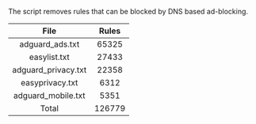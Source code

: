 The script removes rules that can be blocked by DNS based ad-blocking.


| File | Rules |
|:----:|:-----:|
| adguard_ads.txt | 65325 |
| easylist.txt | 27433 |
| adguard_privacy.txt | 22358 |
| easyprivacy.txt | 6312 |
| adguard_mobile.txt | 5351 |
| Total | 126779 |